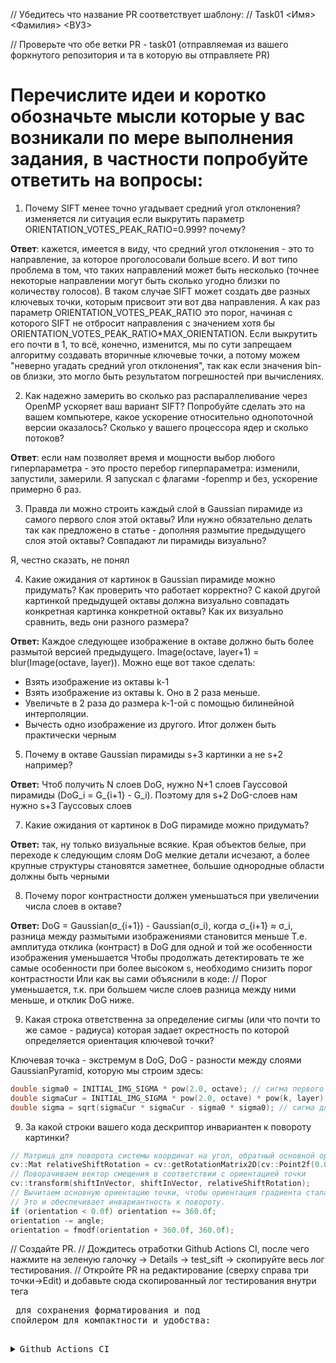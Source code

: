 // Убедитесь что название PR соответствует шаблону:
// Task01 <Имя> <Фамилия> <ВУЗ>

// Проверьте что обе ветки PR - task01 (отправляемая из вашего форкнутого репозитория и та в которую вы отправляете PR)

# Перечислите идеи и коротко обозначьте мысли которые у вас возникали по мере выполнения задания, в частности попробуйте ответить на вопросы:

1) Почему SIFT менее точно угадывает средний угол отклонения? изменяется ли ситуация если выкрутить параметр ORIENTATION_VOTES_PEAK_RATIO=0.999? почему?

__Ответ__: кажется, имеется в виду, что средний угол отклонения - это то направление, за которое проголосовали больше всего. И вот типо проблема в том, что таких направлений может быть несколько (точнее некоторые направлении могут быть сколько угодно близки по количеству голосов). В таком случае SIFT может создать две разных ключевых точки, которым присвоит эти вот два направления. А как раз параметр ORIENTATION_VOTES_PEAK_RATIO это порог, начиная с которого SIFT не отбросит направления с значением хотя бы ORIENTATION_VOTES_PEAK_RATIO*MAX_ORIENTATION. Если выкрутить его почти в 1, то всё, конечно, изменится, мы по сути запрещаем алгоритму создавать вторичные ключевые точки, а потому можем "неверно угадать средний угол отклонения", так как если значения bin-ов близки, это могло быть результатом погрешностей при вычислениях.


2) Как надежно замерить во сколько раз распараллеливание через OpenMP ускоряет ваш вариант SIFT? Попробуйте сделать это на вашем компьютере, какое ускорение относительно однопоточной версии оказалось? Сколько у вашего процессора ядер и сколько потоков?

__Ответ__: если нам позволяет время и мощности выбор любого гиперпараметра - это просто перебор гиперпараметра: изменили, запустили, замерили. Я запускал с флагами -fopenmp и без, ускорение примерно 6 раз.


3) Правда ли можно строить каждый слой в Gaussian пирамиде из самого первого слоя этой октавы? Или нужно обязательно делать так как предложено в статье - дополняя размытие предыдущего слоя этой октавы? Совпадают ли пирамиды визуально?

Я, честно сказать, не понял

4) Какие ожидания от картинок в Gaussian пирамиде можно придумать? Как проверить что работает корректно? С какой другой картинкой предыдущей октавы должна визуально совпадать конкретная картинка конкретной октавы? Как их визуально сравнить, ведь они разного размера?

__Ответ:__ Каждое следующее изображение в октаве должно быть более размытой версией предыдущего. Image(octave, layer+1) = blur(Image(octave, layer)). Можно еще вот такое сделать:
* Взять изображение из октавы k-1 
* Взять изображение из октавы k. Оно в 2 раза меньше.
* Увеличьте в 2 раза до размера k-1-ой с помощью билинейной интерполяции.
* Вычесть одно изображение из другого. Итог должен быть практически черным 


5) Почему в октаве Gaussian пирамиды s+3 картинки а не s+2 например?

__Ответ:__ Чтоб получить N слоев DoG, нужно N+1 слоев Гауссовой пирамиды (DoG_i = G_{i+1} - G_i).
Поэтому для s+2 DoG-слоев нам нужно s+3 Гауссовых слоев


7) Какие ожидания от картинок в DoG пирамиде можно придумать?

__Ответ:__ так, ну только визуальные всякие. Края объектов белые, при переходе к следующим слоям DoG мелкие детали исчезают, а более крупные структуры становятся заметнее, большие однородные области должны быть черными


8) Почему порог контрастности должен уменьшаться при увеличении числа слоев в октаве?

__Ответ:__ DoG = Gaussian(σ_{i+1}) - Gaussian(σ_i), когда σ_{i+1} ≈ σ_i, разница между размытыми изображениями становится меньше
Т.е. амплитуда отклика (контраст) в DoG для одной и той же особенности изображения уменьшается
Чтобы продолжать детектировать те же самые особенности при более высоком s, необходимо снизить порог контрастности
Или как вы сами объяснили в коде: // Порог уменьшается, т.к. при большем числе слоев разница между ними меньше, и отклик DoG ниже.
                                  


9) Какая строка ответственна за определение сигмы (или что почти то же самое - радиуса) которая задает окрестность по которой определяется ориентация ключевой точки?

Ключевая точка - экстремум в DoG, DoG - разности между слоями GaussianPyramid, которую мы строим здесь: 
```cpp
double sigma0 = INITIAL_IMG_SIGMA * pow(2.0, octave); // сигма первого слоя октавы
double sigmaCur = INITIAL_IMG_SIGMA * pow(2.0, octave) * pow(k, layer); // целевая сигма текущего слоя
double sigma = sqrt(sigmaCur * sigmaCur - sigma0 * sigma0); // сигма для размытия из первого слоя
```


9) За какой строки вашего кода дескриптор инвариантен к повороту картинки?

```cpp
// Матрица для поворота системы координат на угол, обратный основной ориентации точки
cv::Mat relativeShiftRotation = cv::getRotationMatrix2D(cv::Point2f(0.0f, 0.0f), -angle, 1.0);
// Поворачиваем вектор смещения в соответствии с ориентацией точки
cv::transform(shiftInVector, shiftInVector, relativeShiftRotation);
// Вычитаем основную ориентацию точки, чтобы ориентация градиента стала относительной.
// Это и обеспечивает инвариантность к повороту.
if (orientation < 0.0f) orientation += 360.0f;
orientation -= angle;
orientation = fmodf(orientation + 360.0f, 360.0f);
```


// Создайте PR.
// Дождитесь отработки Github Actions CI, после чего нажмите на зеленую галочку -> Details -> test_sift -> скопируйте весь лог тестирования.
// Откройте PR на редактирование (сверху справа три точки->Edit) и добавьте сюда скопированный лог тестирования внутри тега <pre> для сохранения форматирования и под спойлером для компактности и удобства:

<details><summary>Github Actions CI</summary><p>

<pre>
$ ./build/test_sift
Running main() from /home/runner/work/PhotogrammetryTasks2023/PhotogrammetryTasks2023/libs/3rdparty/libgtest/googletest/src/gtest_main.cc
[==========] Running 22 tests from 1 test suite.
[----------] Global test environment set-up.
[----------] 22 tests from SIFT
[ RUN      ] SIFT.MovedTheSameImage
[ORB_OCV] Points detected: 500 -> 500 (in 0.021269 sec)
...
[       OK ] SIFT.HerzJesu19RotateM40 (7730 ms)
[----------] 22 tests from SIFT (12918 ms total)
[----------] Global test environment tear-down
[==========] 22 tests from 1 test suite ran. (12918 ms total)
[  PASSED  ] 22 tests.
</pre>

</p></details>
